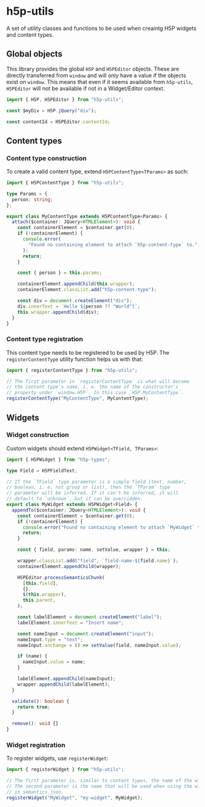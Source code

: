 # h5p-utils

A set of utility classes and functions to be used when creaintg H5P widgets and content types.

## Global objects

This library provides the global `H5P` and `H5PEditor` objects. These are directly transferred from `window` and will only have a value if the objects exist on `window`. This means that even if it seems available from `h5p-utils`, `H5PEditor` will not be available if not in a Widget/Editor context.

```ts
import { H5P, H5PEditor } from "h5p-utils";

const $myDiv = H5P.jQuery("div");

const contentId = H5PEditor.contentId;
```

## Content types

### Content type construction

To create a valid content type, extend `H5PContentType<TParams>` as such:

```ts
import { H5PContentType } from "h5p-utils";

type Params = {
  person: string;
};

export class MyContentType extends H5PContentType<Params> {
  attach($container: JQuery<HTMLElement>): void {
    const containerElement = $container.get(0);
    if (!containerElement) {
      console.error(
        "Found no containing element to attach `h5p-content-type` to.",
      );
      return;
    }

    const { person } = this.params;

    containerElement.appendChild(this.wrapper);
    containerElement.classList.add("h5p-content-type");

    const div = document.createElement("div");
    div.innerText = `Hello ${person ?? "World"}`;
    this.wrapper.appendChild(div);
  }
}
```

### Content type registration

This content type needs to be registered to be used by H5P. The `registerContentType` utility function helps us with that:

```ts
import { registerContentType } from "h5p-utils";

// The first parameter in `registerContentType` is what will become
// the content type's name, i. e. the name of the constructor's
// property under `window.H5P`. In this case `H5P.MyContentType`.
registerContentType("MyContentType", MyContentType);
```

## Widgets

### Widget construction

Custom widgets should extend `H5PWidget<TField, TParams>`:

```ts
import { H5PWidget } from "h5p-types";

type Field = H5PFieldText;

// If the `TField` type parameter is a simple field (text, number,
// boolean, i. e. not group or list), then the `TParam` type
// parameter will be inferred. If it can't be inferred, it will
// default to `unknown`, but it can be overridden.
export class MyWidget extends H5PWidget<Field> {
  appendTo($container: JQuery<HTMLElement>): void {
    const containerElement = $container.get(0);
    if (!containerElement) {
      console.error("Found no containing element to attach `MyWidget` to.");
      return;
    }

    const { field, params: name, setValue, wrapper } = this;

    wrapper.classList.add("field", `field-name-${field.name}`);
    containerElement.appendChild(wrapper);

    H5PEditor.processSemanticsChunk(
      [this.field],
      {},
      $(this.wrapper),
      this.parent,
    );

    const labelElement = document.createElement("label");
    labelElement.innerText = "Insert name";

    const nameInput = document.createElement("input");
    nameInput.type = "text";
    nameInput.onchange = () => setValue(field, nameInput.value);

    if (name) {
      nameInput.value = name;
    }

    labelElement.appendChild(nameInput);
    wrapper.appendChild(labelElement);
  }

  validate(): boolean {
    return true;
  }

  remove(): void {}
}
```

### Widget registration

To register widgets, use `registerWidget`:

```ts
import { registerWidget } from "h5p-utils";

// The first parameter is, similar to content types, the name of the widget.
// The second parameter is the name that will be used when using the widget
// in semantics.json.
registerWidget("MyWidget", "my-widget", MyWidget);
```
